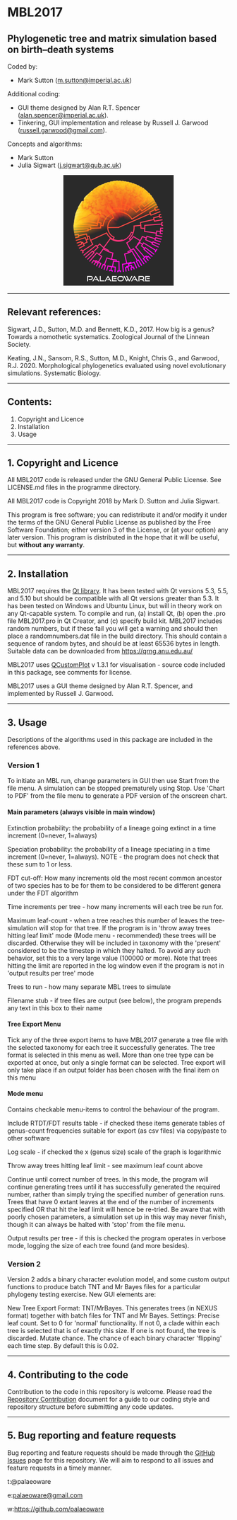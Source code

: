 # MBL2017
## Phylogenetic tree and matrix simulation based on birth–death systems

Coded by:
 - Mark Sutton (m.sutton@imperial.ac.uk)

Additional coding:
 - GUI theme designed by Alan R.T. Spencer (alan.spencer@imperial.ac.uk).
 - Tinkering, GUI implementation and release by Russell J. Garwood  (russell.garwood@gmail.com).

Concepts and algorithms:
- Mark Sutton
- Julia Sigwart (j.sigwart@qub.ac.uk)

<p align="center">
  <img width="250" height="250" src="./resources/palaeoware_logo_square.png">
</p>

______

## Relevant references:
Sigwart, J.D., Sutton, M.D. and Bennett, K.D., 2017. How big is a genus? Towards a nomothetic systematics. Zoological Journal of the Linnean Society.

Keating, J.N., Sansom, R.S., Sutton, M.D., Knight, Chris G., and Garwood, R.J. 2020. Morphological phylogenetics evaluated using novel evolutionary simulations. Systematic Biology.

_____

## Contents:

1. Copyright and Licence
2. Installation
3. Usage

______

## 1. Copyright and Licence

All MBL2017 code is released under the GNU General Public License. See LICENSE.md files in the programme directory.

All MBL2017 code is Copyright 2018 by Mark D. Sutton and Julia Sigwart.

This program is free software; you can redistribute it and/or modify it under the terms of the GNU General Public License as published by the Free Software Foundation; either version 3 of the License, or (at your option) any later version. This program is distributed in the hope that it will be useful, but **without any warranty**.
______

## 2. Installation

MBL2017 requires the [Qt library](https://www.qt.io). It has been tested with Qt versions 5.3, 5.5, and 5.10 but should be compatible with all Qt versions greater than 5.3. It has been tested on Windows and Ubuntu Linux, but will in theory work on any Qt-capable system. To compile and run,  (a) install Qt, (b) open the .pro file MBL2017.pro in Qt Creator, and (c) specify build kit. MBL2017 includes random numbers, but if these fail you will get a warning and should then place a randomnumbers.dat file in the build directory. This should contain a sequence of random bytes, and should be at least 65536 bytes in length. Suitable data can be downloaded from https://qrng.anu.edu.au/

MBL2017 uses [QCustomPlot](http://www.qcustomplot.com/) v 1.3.1 for visualisation - source code included in this package, see comments for license.

MBL2017 uses a GUI theme designed by Alan R.T. Spencer, and implemented by Russell J. Garwood.

______

## 3. Usage

Descriptions of the algorithms used in this package are included in the references above.

### Version 1

To initiate an MBL run, change parameters in GUI then use Start from the file menu. A simulation can be stopped prematurely using Stop. Use 'Chart to PDF' from the file menu to generate a PDF version of the onscreen chart.

#### Main parameters (always visible in main window)

Extinction probability: the probability of a lineage going extinct in a time increment (0=never, 1=always)

Speciation probability: the probability of a lineage speciating in a time increment (0=never, 1=always). NOTE - the program does not check that these sum to 1 or less.

FDT cut-off: How many increments old the most recent common ancestor of two species has to be for them to be considered to be different genera under the FDT algorithm

Time increments per tree - how many increments will each tree be run for.

Maximum leaf-count - when a tree reaches this number of leaves the tree-simulation will stop for that tree. If the program is in 'throw away trees hitting leaf limit' mode (Mode menu - recommended) these trees will be discarded. Otherwise they will be included in taxonomy with the 'present' considered to be the timestep in which they halted. To avoid any such behavior, set this to a very large value (100000 or more). Note that trees hitting the limit are reported in the log window even if the program is not in 'output results per tree' mode

Trees to run - how many separate MBL trees to simulate

Filename stub - if tree files are output (see below), the program prepends any text in this box to their name

#### Tree Export Menu

Tick any of the three export items to have MBL2017 generate a tree file with the selected taxonomy for each tree it successfully generates. The tree format is selected in this menu as well. More than one tree type can be exported at once, but only a single format can be selected. Tree export will only take place if an output folder has been chosen with the final item on this menu

#### Mode menu

Contains checkable menu-items to control the behaviour of the program.

Include RTDT/FDT results table - if checked these items generate tables of genus-count frequencies suitable for export (as csv files) via copy/paste to other software

Log scale - if checked the x (genus size) scale of the graph is logarithmic

Throw away trees hitting leaf limit - see maximum leaf count above

Continue until correct number of trees. In this mode, the program will continue generating trees until it has successfully generated the required number, rather than simply trying the specified number of generation runs. Trees that have 0 extant leaves at the end of the number of increments specified OR that hit the leaf limit will hence be re-tried. Be aware that with poorly chosen parameters, a simulation set up in this way may never finish, though it can always be halted with 'stop' from the file menu.

Output results per tree - if this is checked the program operates in verbose mode, logging the size of each tree found (and more besides).

### Version 2

Version 2 adds a binary character evolution model, and some custom output functions to produce batch TNT and Mr Bayes files for a particular phylogeny testing exercise. New GUI elements are:

New Tree Export Format: TNT/MrBayes. This generates trees (in NEXUS format) together with batch files for TNT and Mr Bayes.
Settings: Precise leaf count. Set to 0 for 'normal' functionality. If not 0, a clade within each tree is selected that is of exactly this size. If one is not found, the tree is discarded.
Mutate chance. The chance of each binary character 'flipping' each time step. By default this is 0.02.

_____

## 4. Contributing to the code

Contribution to the code in this repository is welcome. Please read the [Repository Contribution](https://github.com/palaeoware/repoconventions)  document for a guide to our coding style and repository structure before submitting any code updates.
_____

## 5. Bug reporting and feature requests

Bug reporting and feature requests should be made through the [GitHub Issues](../../issues) page for this repository. We will aim to respond to all issues and feature requests in a timely manner.

t:@palaeoware

e:palaeoware@gmail.com

w:https://github.com/palaeoware
